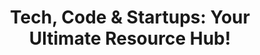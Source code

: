 ---
title: "Tech, Code & Startups: Your Ultimate Resource Hub!"
summary: "Get your tech fix with our collection of resources on programming, startups, and more. Stay ahead of the game with our helpful guides and tips!"
category: resources
permalink: "/resources"
---